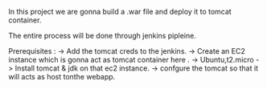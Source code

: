 In this project we are gonna build a .war file and deploy it to tomcat container.

The entire process will be done through jenkins pipleine.

Prerequisites :
-> Add the tomcat creds to the jenkins.
-> Create an EC2 instance which is gonna act as tomcat container here .
  -> Ubuntu,t2.micro
  -> Install tomcat & jdk on that ec2 instance.
  -> confgure the tomcat so that it will acts as host tonthe webapp.
